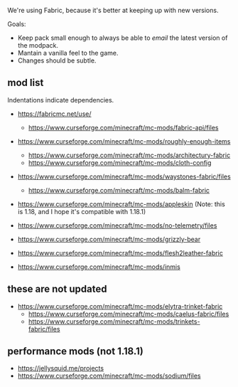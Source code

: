 We're using Fabric, because it's better at keeping up with new versions.  

Goals: 

- Keep pack small enough to always be able to _email_ the latest version of the modpack.
- Mantain a vanilla feel to the game.
- Changes should be subtle.

mod list
--------

Indentations indicate dependencies.

- https://fabricmc.net/use/
  * https://www.curseforge.com/minecraft/mc-mods/fabric-api/files

- https://www.curseforge.com/minecraft/mc-mods/roughly-enough-items
  * https://www.curseforge.com/minecraft/mc-mods/architectury-fabric
  * https://www.curseforge.com/minecraft/mc-mods/cloth-config

- https://www.curseforge.com/minecraft/mc-mods/waystones-fabric/files
  * https://www.curseforge.com/minecraft/mc-mods/balm-fabric

- https://www.curseforge.com/minecraft/mc-mods/appleskin (Note: this is 1.18, and I hope it's compatible with 1.18.1)

- https://www.curseforge.com/minecraft/mc-mods/no-telemetry/files

- https://www.curseforge.com/minecraft/mc-mods/grizzly-bear
- https://www.curseforge.com/minecraft/mc-mods/flesh2leather-fabric
- https://www.curseforge.com/minecraft/mc-mods/inmis

these are not updated
---------------------

- https://www.curseforge.com/minecraft/mc-mods/elytra-trinket-fabric
  * https://www.curseforge.com/minecraft/mc-mods/caelus-fabric/files
  * https://www.curseforge.com/minecraft/mc-mods/trinkets-fabric/files

performance mods (not 1.18.1)
-----------------------------

- https://jellysquid.me/projects
- https://www.curseforge.com/minecraft/mc-mods/sodium/files